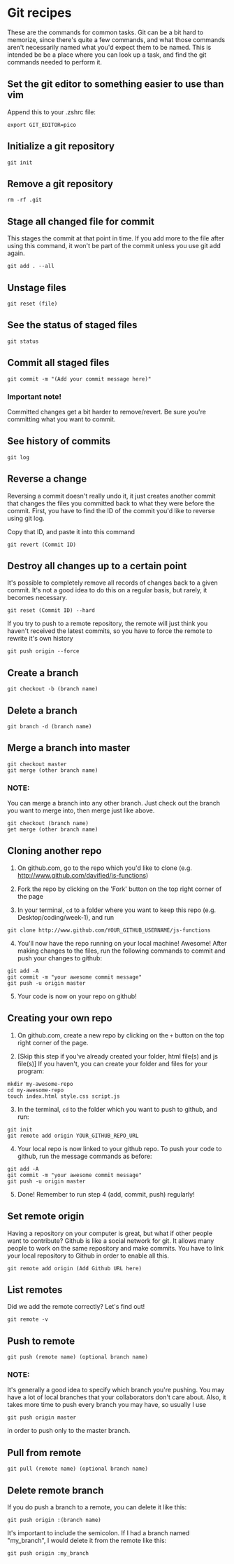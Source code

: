 # Git recipes

These are the commands for common tasks. Git can be a bit hard to memorize, since there's quite a few commands,
and what those commands aren't necessarily named what you'd expect them to be named. This is intended be be a place where you can look up a task, and find the git commands needed to perform it.

## Set the git editor to something easier to use than vim

Append this to your .zshrc file:

```
export GIT_EDITOR=pico
```

## Initialize a git repository

```
git init
```

## Remove a git repository

```
rm -rf .git
```

## Stage all changed file for commit

This stages the commit at that point in time. If you add more to the file after using this command, it
won't be part of the commit unless you use git add again.

```
git add . --all
```

## Unstage files

```
git reset (file)
```

## See the status of staged files

```
git status
```

## Commit all staged files

```
git commit -m "(Add your commit message here)"
```

### Important note!

Committed changes get a bit harder to remove/revert. Be sure you're committing what you want to commit.

## See history of commits

```
git log
```

## Reverse a change

Reversing a commit doesn't really undo it, it just creates another commit that changes the files you committed
back to what they were before the commit. First, you have to find the ID of the commit you'd like to reverse using git log.

Copy that ID, and paste it into this command

```
git revert (Commit ID)
```

## Destroy all changes up to a certain point

It's possible to completely remove all records of changes back to a given commit. It's not a good idea
to do this on a regular basis, but rarely, it becomes necessary.

```
git reset (Commit ID) --hard
```

If you try to push to a remote repository, the remote will just think you haven't received the latest commits,
so you have to force the remote to rewrite it's own history

```
git push origin --force
```

## Create a branch

```
git checkout -b (branch name)
```

## Delete a branch

```
git branch -d (branch name)
```

## Merge a branch into master

```
git checkout master
git merge (other branch name)
```

### NOTE:

You can merge a branch into any other branch. Just check out the branch you want to merge into, then merge just like
above.

```
git checkout (branch name)
get merge (other branch name)
```


## <a name="#quick-guide"></a>Cloning another repo

1. On github.com, go to the repo which you'd like to clone (e.g. http://www.github.com/davified/js-functions)

2. Fork the repo by clicking on the 'Fork' button on the top right corner of the page

3. In your terminal, `cd` to a folder where you want to keep this repo (e.g. Desktop/coding/week-1), and run
```
git clone http://www.github.com/YOUR_GITHUB_USERNAME/js-functions
```
4. You'll now have the repo running on your local machine! Awesome! After making changes to the files, run the following commands to commit and push your changes to github:
```
git add -A
git commit -m "your awesome commit message"
git push -u origin master
```
5. Your code is now on your repo on github!

## Creating your own repo

1. On github.com, create a new repo by clicking on the `+` button on the top right corner of the page.

2. [Skip this step if you've already created your folder, html file(s) and js file(s)] If you haven't, you can create your folder and files for your program:
```
mkdir my-awesome-repo
cd my-awesome-repo
touch index.html style.css script.js
```

3. In the terminal, `cd` to the folder which you want to push to github, and run:
```
git init
git remote add origin YOUR_GITHUB_REPO_URL
```

4. Your local repo is now linked to your github repo. To push your code to github, run the message commands as before:
```
git add -A
git commit -m "your awesome commit message"
git push -u origin master
```
5. Done! Remember to run step 4 (add, commit, push) regularly!

## Set remote origin

Having a repository on your computer is great, but what if other people want to contribute? Github is like a social network for git. It allows many people to work on the same repository and make commits. You have to link your local repository to Github in order to enable all this.

```
git remote add origin (Add Github URL here)
```

## List remotes

Did we add the remote correctly? Let's find out!

```
git remote -v
```

## Push to remote

```
git push (remote name) (optional branch name)
```

### NOTE:

It's generally a good idea to specify which branch you're pushing. You may have a lot of local branches that your collaborators don't care about. Also, it takes more time to push every branch you may have, so usually I use

```
git push origin master
```

in order to push only to the master branch.

## Pull from remote

```
git pull (remote name) (optional branch name)
```

## Delete remote branch

If you do push a branch to a remote, you can delete it like this:

```
git push origin :(branch name)
```

It's important to include the semicolon. If I had a branch named "my_branch", I would delete it from the remote like this:

```
git push origin :my_branch
```
